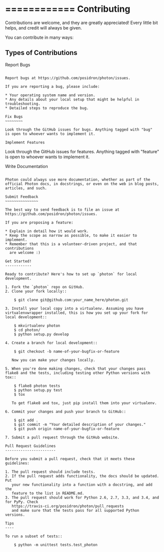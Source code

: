 ============
Contributing
============

Contributions are welcome, and they are greatly appreciated! Every
little bit helps, and credit will always be given.

You can contribute in many ways:

Types of Contributions
----------------------

Report Bugs
~~~~~~~~~~~

Report bugs at https://github.com/posidron/photon/issues.

If you are reporting a bug, please include:

* Your operating system name and version.
* Any details about your local setup that might be helpful in troubleshooting.
* Detailed steps to reproduce the bug.

Fix Bugs
~~~~~~~~

Look through the GitHub issues for bugs. Anything tagged with "bug"
is open to whoever wants to implement it.

Implement Features
~~~~~~~~~~~~~~~~~~

Look through the GitHub issues for features. Anything tagged with "feature"
is open to whoever wants to implement it.

Write Documentation
~~~~~~~~~~~~~~~~~~~

Photon could always use more documentation, whether as part of the
official Photon docs, in docstrings, or even on the web in blog posts,
articles, and such.

Submit Feedback
~~~~~~~~~~~~~~~

The best way to send feedback is to file an issue at https://github.com/posidron/photon/issues.

If you are proposing a feature:

* Explain in detail how it would work.
* Keep the scope as narrow as possible, to make it easier to implement.
* Remember that this is a volunteer-driven project, and that contributions
  are welcome :)

Get Started!
------------

Ready to contribute? Here's how to set up `photon` for local development.

1. Fork the `photon` repo on GitHub.
2. Clone your fork locally::

    $ git clone git@github.com:your_name_here/photon.git

3. Install your local copy into a virtualenv. Assuming you have virtualenvwrapper installed, this is how you set up your fork for local development::

    $ mkvirtualenv photon
    $ cd photon/
    $ python setup.py develop

4. Create a branch for local development::

    $ git checkout -b name-of-your-bugfix-or-feature

   Now you can make your changes locally.

5. When you're done making changes, check that your changes pass flake8 and the tests, including testing other Python versions with tox::

    $ flake8 photon tests
    $ python setup.py test
    $ tox

   To get flake8 and tox, just pip install them into your virtualenv.

6. Commit your changes and push your branch to GitHub::

    $ git add .
    $ git commit -m "Your detailed description of your changes."
    $ git push origin name-of-your-bugfix-or-feature

7. Submit a pull request through the GitHub website.

Pull Request Guidelines
-----------------------

Before you submit a pull request, check that it meets these guidelines:

1. The pull request should include tests.
2. If the pull request adds functionality, the docs should be updated. Put
   your new functionality into a function with a docstring, and add the
   feature to the list in README.md.
3. The pull request should work for Python 2.6, 2.7, 3.3, and 3.4, and for PyPy. Check
   https://travis-ci.org/posidron/photon/pull_requests
   and make sure that the tests pass for all supported Python versions.

Tips
----

To run a subset of tests::

    $ python -m unittest tests.test_photon
